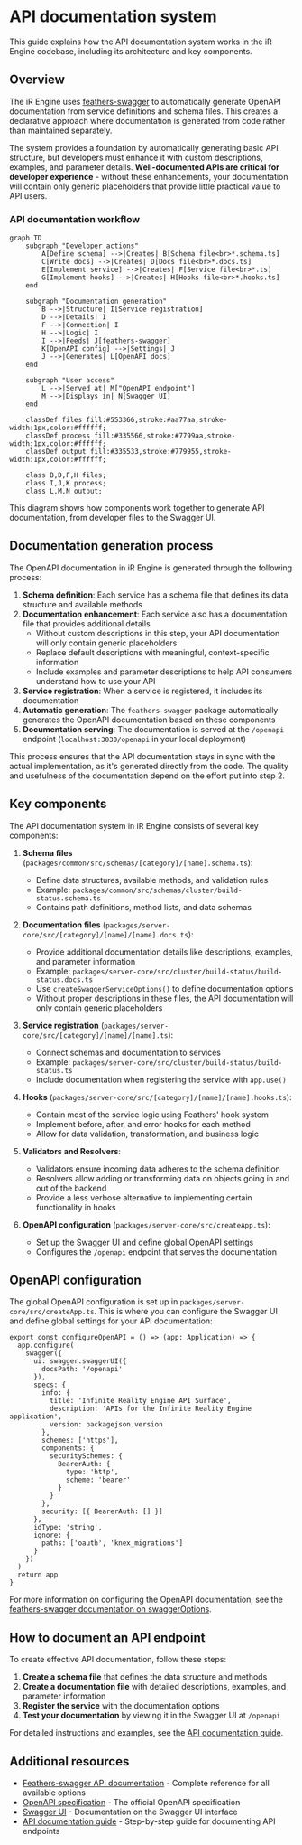 # API documentation system

This guide explains how the API documentation system works in the iR Engine codebase, including its architecture and key components.

## Overview

The iR Engine uses [feathers-swagger](https://github.com/feathersjs-ecosystem/feathers-swagger) to automatically generate OpenAPI documentation from service definitions and schema files. This creates a declarative approach where documentation is generated from code rather than maintained separately.

The system provides a foundation by automatically generating basic API structure, but developers must enhance it with custom descriptions, examples, and parameter details. **Well-documented APIs are critical for developer experience** - without these enhancements, your documentation will contain only generic placeholders that provide little practical value to API users.

### API documentation workflow

```mermaid
graph TD
    subgraph "Developer actions"
        A[Define schema] -->|Creates| B[Schema file<br>*.schema.ts]
        C[Write docs] -->|Creates| D[Docs file<br>*.docs.ts]
        E[Implement service] -->|Creates| F[Service file<br>*.ts]
        G[Implement hooks] -->|Creates| H[Hooks file<br>*.hooks.ts]
    end

    subgraph "Documentation generation"
        B -->|Structure| I[Service registration]
        D -->|Details| I
        F -->|Connection| I
        H -->|Logic| I
        I -->|Feeds| J[feathers-swagger]
        K[OpenAPI config] -->|Settings| J
        J -->|Generates| L[OpenAPI docs]
    end

    subgraph "User access"
        L -->|Served at| M["OpenAPI endpoint"]
        M -->|Displays in| N[Swagger UI]
    end

    classDef files fill:#553366,stroke:#aa77aa,stroke-width:1px,color:#ffffff;
    classDef process fill:#335566,stroke:#7799aa,stroke-width:1px,color:#ffffff;
    classDef output fill:#335533,stroke:#779955,stroke-width:1px,color:#ffffff;

    class B,D,F,H files;
    class I,J,K process;
    class L,M,N output;
```

This diagram shows how components work together to generate API documentation, from developer files to the Swagger UI.

## Documentation generation process

The OpenAPI documentation in iR Engine is generated through the following process:

1. **Schema definition**: Each service has a schema file that defines its data structure and available methods
2. **Documentation enhancement**: Each service also has a documentation file that provides additional details
   - Without custom descriptions in this step, your API documentation will only contain generic placeholders
   - Replace default descriptions with meaningful, context-specific information
   - Include examples and parameter descriptions to help API consumers understand how to use your API
3. **Service registration**: When a service is registered, it includes its documentation
4. **Automatic generation**: The `feathers-swagger` package automatically generates the OpenAPI documentation based on these components
5. **Documentation serving**: The documentation is served at the `/openapi` endpoint (`localhost:3030/openapi` in your local deployment)

This process ensures that the API documentation stays in sync with the actual implementation, as it's generated directly from the code. The quality and usefulness of the documentation depend on the effort put into step 2.

## Key components

The API documentation system in iR Engine consists of several key components:

1. **Schema files** (`packages/common/src/schemas/[category]/[name].schema.ts`):
   - Define data structures, available methods, and validation rules
   - Example: `packages/common/src/schemas/cluster/build-status.schema.ts`
   - Contains path definitions, method lists, and data schemas

2. **Documentation files** (`packages/server-core/src/[category]/[name]/[name].docs.ts`):
   - Provide additional documentation details like descriptions, examples, and parameter information
   - Example: `packages/server-core/src/cluster/build-status/build-status.docs.ts`
   - Use `createSwaggerServiceOptions()` to define documentation options
   - Without proper descriptions in these files, the API documentation will only contain generic placeholders

3. **Service registration** (`packages/server-core/src/[category]/[name]/[name].ts`):
   - Connect schemas and documentation to services
   - Example: `packages/server-core/src/cluster/build-status/build-status.ts`
   - Include documentation when registering the service with `app.use()`

4. **Hooks** (`packages/server-core/src/[category]/[name]/[name].hooks.ts`):
   - Contain most of the service logic using Feathers' hook system
   - Implement before, after, and error hooks for each method
   - Allow for data validation, transformation, and business logic

5. **Validators and Resolvers**:
   - Validators ensure incoming data adheres to the schema definition
   - Resolvers allow adding or transforming data on objects going in and out of the backend
   - Provide a less verbose alternative to implementing certain functionality in hooks

6. **OpenAPI configuration** (`packages/server-core/src/createApp.ts`):
   - Set up the Swagger UI and define global OpenAPI settings
   - Configures the `/openapi` endpoint that serves the documentation

## OpenAPI configuration

The global OpenAPI configuration is set up in `packages/server-core/src/createApp.ts`. This is where you can configure the Swagger UI and define global settings for your API documentation:

```tsx
export const configureOpenAPI = () => (app: Application) => {
  app.configure(
    swagger({
      ui: swagger.swaggerUI({
        docsPath: '/openapi'
      }),
      specs: {
        info: {
          title: 'Infinite Reality Engine API Surface',
          description: 'APIs for the Infinite Reality Engine application',
          version: packagejson.version
        },
        schemes: ['https'],
        components: {
          securitySchemes: {
            BearerAuth: {
              type: 'http',
              scheme: 'bearer'
            }
          }
        },
        security: [{ BearerAuth: [] }]
      },
      idType: 'string',
      ignore: {
        paths: ['oauth', 'knex_migrations']
      }
    })
  )
  return app
}
```

For more information on configuring the OpenAPI documentation, see the [feathers-swagger documentation on swaggerOptions](https://feathersjs-ecosystem.github.io/feathers-swagger/#/api?id=swaggeroptions).

## How to document an API endpoint

To create effective API documentation, follow these steps:

1. **Create a schema file** that defines the data structure and methods
2. **Create a documentation file** with detailed descriptions, examples, and parameter information
3. **Register the service** with the documentation options
4. **Test your documentation** by viewing it in the Swagger UI at `/openapi`

For detailed instructions and examples, see the [API documentation guide](./02_documentationGuide.md).

## Additional resources

- [Feathers-swagger API documentation](https://feathersjs-ecosystem.github.io/feathers-swagger/#/api) - Complete reference for all available options
- [OpenAPI specification](https://swagger.io/specification/) - The official OpenAPI specification
- [Swagger UI](https://swagger.io/tools/swagger-ui/) - Documentation on the Swagger UI interface
- [API documentation guide](./02_documentationGuide.md) - Step-by-step guide for documenting API endpoints
